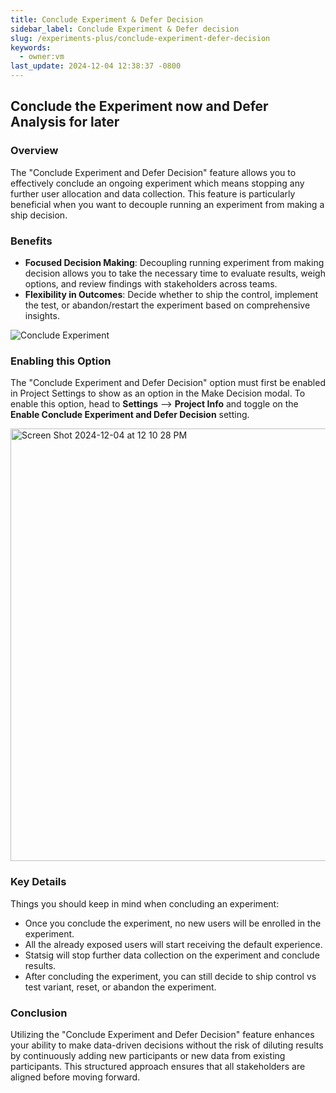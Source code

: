 ```yaml
---
title: Conclude Experiment & Defer Decision
sidebar_label: Conclude Experiment & Defer decision
slug: /experiments-plus/conclude-experiment-defer-decision
keywords:
  - owner:vm
last_update: 2024-12-04 12:38:37 -0800
---
```

## Conclude the Experiment now and Defer Analysis for later

### Overview
The "Conclude Experiment and Defer Decision" feature allows you to effectively conclude an ongoing experiment which means stopping any further user allocation and data collection. This feature is particularly beneficial when you want to decouple running an experiment from making a ship decision.


### Benefits
- **Focused Decision Making**: Decoupling running experiment from making decision allows you to take the necessary time to evaluate results, weigh options, and review findings with stakeholders across teams.
- **Flexibility in Outcomes**: Decide whether to ship the control, implement the test, or abandon/restart the experiment based on comprehensive insights.

![Conclude Experiment](/img/conclude_experiment.png)

### Enabling this Option 
The "Conclude Experiment and Defer Decision" option must first be enabled in Project Settings to show as an option in the Make Decision modal. To enable this option, head to **Settings** --> **Project Info** and toggle on the **Enable Conclude Experiment and Defer Decision** setting.

<img width="692" alt="Screen Shot 2024-12-04 at 12 10 28 PM" src="https://github.com/user-attachments/assets/26ce509b-aed8-4bcb-8c4e-f2f03518d3be"/>


### Key Details

Things you should keep in mind when concluding an experiment:

- Once you conclude the experiment, no new users will be enrolled in the experiment.
- All the already exposed users will start receiving the default experience.
- Statsig will stop further data collection on the experiment and conclude results.
- After concluding the experiment, you can still decide to ship control vs test variant, reset, or abandon the experiment.

### Conclusion

Utilizing the "Conclude Experiment and Defer Decision" feature enhances your ability to make data-driven decisions without the risk of diluting results by continuously adding new participants or new data from existing participants. This structured approach ensures that all stakeholders are aligned before moving forward.
